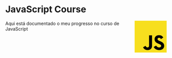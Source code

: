 
# JavaScript Course

<img src="imgjs.png" align="right" style="width:100px; height:100px" />

<div style="display:flex; gap:2rem; align-items: center;">

<div>
  Aqui está documentado o meu progresso no curso de JavaScript
</div>
</div>





